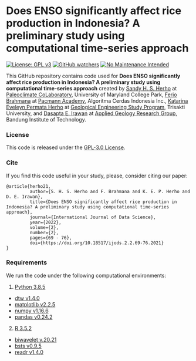 # Does ENSO significantly affect rice production in Indonesia? A preliminary study using computational time-series approach
[![License: GPL v3](https://img.shields.io/badge/License-GPLv3-blue.svg)](https://www.gnu.org/licenses/gpl-3.0)
[![GitHub watchers](https://img.shields.io/github/watchers/Naereen/StrapDown.js.svg?style=social&label=Watch&maxAge=2592000)](https://github.com/sandyherho/ensoIndoRice/watchers)
[![No Maintenance Intended](http://unmaintained.tech/badge.svg)](http://unmaintained.tech/)

This GitHub repository contains code used for **Does ENSO significantly affect rice production in Indonesia? A preliminary study using computational time-series approach** created by [Sandy H. S. Herho](https://www.geol.umd.edu/sandyherho) at [Paleoclimate CoLaboratory](https://www.geol.umd.edu/facilities/sil/), University of Maryland College Park, [Ferio Brahmana](https://www.linkedin.com/in/ferio-brahmana-a66689143) at [Pacmann Academy](https://pacmann.io/), Algoritma Cerdas Indonesia Inc., [Katarina Eveleyn Permata Herho](https://www.linkedin.com/in/katarina-evelyn-herho-29b54094/?originalSubdomain=id) at [Geological Engineering Study Program](https://geologi.ftke.trisakti.ac.id/en/), Trisakti University,  and [Dasapta E. Irawan](https://www.itb.ac.id/staf/profil/dasapta-erwin-irawan) at [Applied Geology Research Group](https://fitb.itb.ac.id/kk-geologi-terapan/), Bandung Institute of Technology.

### License

This code is released under the [GPL-3.0 License](https://github.com/sandyherho/ensoIndoRice/blob/main/LICENSE).

### Cite

If you find this code useful in your study, please, consider citing our paper:


```
@article{herho21,
         author={S. H. S. Herho and F. Brahmana and K. E. P. Herho and D. E. Irawan},
         title={Does ENSO significantly affect rice production in Indonesia? A preliminary study using computational time-series approach},
         journal={International Journal of Data Science},
         year={2022},
         volume={2},
         number={2},
         pages={69 - 76},
         doi={https://doi.org/10.18517/ijods.2.2.69-76.2021}
}
```

### Requirements

We run the code under the following computational environments:

1. [Python 3.8.5](https://www.python.org/)
* [dtw v1.4.0](https://github.com/pierre-rouanet/dtw)
* [matplotlib v2.2.5](https://matplotlib.org/)
* [numpy v1.16.6](https://numpy.org/)
* [pandas v0.24.2](https://pandas.pydata.org/)

2. [R 3.5.2](https://www.r-project.org/)
* [biwavelet v.20.21](https://cran.r-project.org/web/packages/biwavelet/index.html)
* [bsts v0.9.5](https://cran.r-project.org/web/packages/bsts/index.html)
* [readr v1.4.0](https://cran.r-project.org/web/packages/readr/index.html) 
